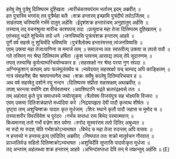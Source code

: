 

  
हतेषु तेषु पुत्रेषु दितिष्परम दुह्खिता ।मारीचंकाश्यपंराम भर्तारम् इदम् अब्रवीत्  ॥   
हत पुत्रास्मि भगवंस् तव पुत्रैर्महा बलैः ।शक्र हन्तारम् इच्छामि पुत्रंदीर्घ तपोऽर्जितम्  ॥   
साहंतपश् चरिष्यामि गर्भंमे दातुम् अर्हसि ।ईदृशंशक्र हन्तारंत्वम् अनुज्ञातुम् अर्हसि  ॥   
तस्यास् तद् वचनंश्रुत्वा मारीचः काश्यपस् तदा ।प्रत्युवाच महा तेजा दितिम्परम दुह्खिताम्  ॥   
एवंभवतु भद्रंते शुचिर्भव तपो धने ।जनयिष्यसि पुत्रंत्वंशक्र हन्तारम् आहवे  ॥   
पूर्णे वर्ष सहस्रे तु शुचिर्यदि भविष्यसि ।पुत्रंत्रैलोक्य हन्तारंमत्तस् त्वंजनयिष्यसि  ॥   
एवम् उक्त्वा महा तेजाःपाणिना स ममार्ज ताम्  ॥ समालभ्य ततः स्वस्तीत्य् उक्त्वा स तपसे ययौ  ॥   
गते तस्मिन् नर श्रेष्ठ दितिष्परम हर्षिता ।कुश प्लवनम् आसाद्य तपस् तेपे सुदारुणम्  ॥   
तपस् तस्याम्हि कुर्वत्याम्परिचर्याम्चकार ह ।सहस्राक्षो नर श्रेष्ठ परया गुण संपदा  ॥   
अग्निम्कुशान् काष्ठम् अपः फलंमूलंतथैव च ।म्यवेदयत् सहस्राक्षो यच् चाम्यद् अपि काङ्क्षितम्  ॥   
गात्र संवाहनैश् चैव श्रमापनयनैस् तथा ।शक्रः सर्वेषु कालेषु दितिम्परिचचार ह  ॥   
अथ वर्ष सहस्रेतु दशोने रघु नन्दन ।दितिष्परम संप्रीता सहस्राक्षम् अथाब्रवीत्  ॥   
तपश् चरन्त्या वर्षाणि दश वीर्यवताम्वर ।अवशिष्टानि भद्रंते भ्रातरंद्रक्ष्यसे ततः  ॥   
तम् अहंत्वत् कृते पुत्र समाधास्ये जयोत्सुकम् ।त्रैलोक्य विजयंपुत्र सह भोक्ष्यसि विज्वरः  ॥   
एवम् उक्त्वा दितिःशक्रंप्राप्ते मध्यंदिवा करे ।निद्रयापहृता देवी पादौ कृत्वाथ शीर्षतः  ॥   
दृष्ट्वा ताम् अशुचिम्शक्रः पादतः कृत मूर्धजाम् ।शिरः स्थाने कृतौ पादौ जहास च मुमोद च  ॥   
तस्याःशरीर विवरंविवेश च पुरंदरः ।गर्भंच सप्तधा राम बिभेद परमात्मवान्  ॥   
बिध्यमानस् ततो गर्भो वज्रेण शत पर्वणा ।रुरोद सुस्वरंराम ततो दितिर् अबुध्यत  ॥   
मा रुदो मा रुदश् चेति गर्भंशक्रोऽभ्यभाषत ।बिभेद च महा तेजा रुदन्तम् अपि वासवः  ॥   
न हन्तव्यो न हन्तव्य;इत्य् एवंदितिर् अब्रवीत् ।निष्पपात ततः शक्रो मातुर्वचन गौरवात्  ॥   
प्राञ्जलिर्वज्र सहितो दितिम्शक्रोऽभ्यभाषत ।अशुचिर्देवि सुप्तासि पादयोःकृत मूर्धजा  ॥   
तद् अन्तरम् अहंलब्ध्वा शक्र हन्तारम् आहवे ।अभिन्दंसप्तधा देवि तन् मे त्वंक्षन्तुम् अर्हसि  ॥ (E)  
